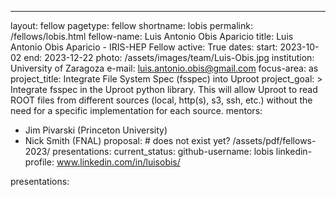 ---

layout: fellow
pagetype: fellow
shortname: lobis
permalink: /fellows/lobis.html
fellow-name: Luis Antonio Obis Aparicio
title: Luis Antonio Obis Aparicio - IRIS-HEP Fellow
active: True
dates:
start: 2023-10-02
end: 2023-12-22
photo: /assets/images/team/Luis-Obis.jpg
institution: University of Zaragoza
e-mail: luis.antonio.obis@gmail.com
focus-area: as
project_title: Integrate File System Spec (fsspec) into Uproot
project_goal: >
Integrate fsspec in the Uproot python library. This will allow Uproot to read ROOT files from different sources (local, http(s), s3, ssh, etc.) without the need for a specific implementation for each source.
mentors:

- Jim Pivarski (Princeton University)
- Nick Smith (FNAL)
  proposal: # does not exist yet? /assets/pdf/fellows-2023/
  presentations:
  current_status:
  github-username: lobis
  linkedin-profile: www.linkedin.com/in/luisobis/

presentations:
